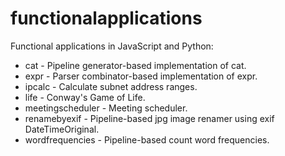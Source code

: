 # functionalapplications

Functional applications in JavaScript and Python:

* cat - Pipeline generator-based implementation of cat.
* expr - Parser combinator-based implementation of expr.
* ipcalc - Calculate subnet address ranges.
* life - Conway's Game of Life.
* meetingscheduler - Meeting scheduler.
* renamebyexif - Pipeline-based jpg image renamer using exif DateTimeOriginal.
* wordfrequencies - Pipeline-based count word frequencies.
